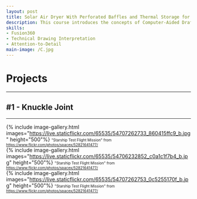 ```yaml
---
layout: post
title: Solar Air Dryer With Perforated Baffles and Thermal Storage for Drying Coconut Briquettes
description: This course introduces the concepts of Computer-Aided Drafting (CAD) and describes the capabilities of the AutoCAD software in developing electronic drawings (e-Drawings). It also covers an introduction to the AutoCAD environment, terminologies, and the general operating procedures, and various techniques in entering and executing basic AutoCAD commands.
skills: 
- Fusion360
- Technical Drawing Interpretation
- Attention-to-Detail
main-image: /C.jpg
---
```

# Projects
---
## #1 - Knuckle Joint
---
{% include image-gallery.html 
images="https://live.staticflickr.com/65535/54707262733_860415ffc9_b.jpg" height="500"%}
<span style="font-size: 10px">"Starship Test Flight Mission" from https://www.flickr.com/photos/spacex/52821641477/</span>  
{% include image-gallery.html 
images="https://live.staticflickr.com/65535/54706232852_c0a1c1f7b4_b.jpg" height="500"%}
<span style="font-size: 10px">"Starship Test Flight Mission" from https://www.flickr.com/photos/spacex/52821641477/</span>  
{% include image-gallery.html 
images="https://live.staticflickr.com/65535/54707262753_0c5255170f_b.jpg" height="500"%}
<span style="font-size: 10px">"Starship Test Flight Mission" from https://www.flickr.com/photos/spacex/52821641477/</span> 

